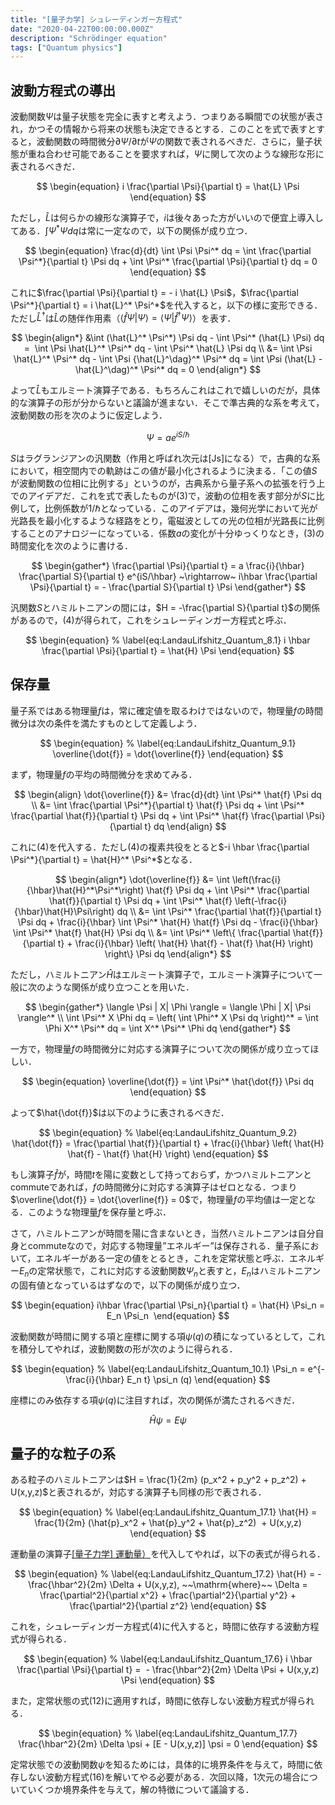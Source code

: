 ```yaml
---
title: "[量子力学] シュレーディンガー方程式"
date: "2020-04-22T00:00:00.000Z"
description: "Schrödinger equation"
tags: ["Quantum physics"]
---
```


## 波動方程式の導出

波動関数$\Psi$は量子状態を完全に表すと考えよう．つまりある瞬間での状態が表され，かつその情報から将来の状態も決定できるとする．このことを式で表すとすると，波動関数の時間微分$\partial \Psi / \partial t$が$\Psi$の関数で表されるべきだ．さらに，量子状態が重ね合わせ可能であることを要求すれば，$\Psi$に関して次のような線形な形に表されるべきだ．

$$
\begin{equation}
i \frac{\partial \Psi}{\partial t} = \hat{L} \Psi
\end{equation}
$$

ただし，$\hat{L}$は何らかの線形な演算子で，$i$は後々あった方がいいので便宜上導入してある．$\int \Psi^* \Psi dq$は常に一定なので，以下の関係が成り立つ．

$$
\begin{equation}
\frac{d}{dt} \int \Psi \Psi^* dq = \int \frac{\partial \Psi^*}{\partial t} \Psi dq + \int \Psi^* \frac{\partial \Psi}{\partial t} dq = 0
\end{equation}
$$

これに$\frac{\partial \Psi}{\partial t} = - i \hat{L} \Psi$，$\frac{\partial \Psi^*}{\partial t} = i \hat{L}^* \Psi^*$を代入すると，以下の様に変形できる．ただし$\hat{L}^\dag$は$\hat{L}$の随伴作用素（$\langle \hat{f} \Psi|\Psi \rangle = \langle \Psi|\hat{f}^\dag \Psi \rangle$）を表す．

$$
\begin{align*}
&\int (\hat{L}^* \Psi^*) \Psi dq - \int \Psi^* (\hat{L} \Psi) dq = 
\int \Psi \hat{L}^* \Psi^* dq - \int \Psi^* \hat{L} \Psi dq \\
&= \int \Psi \hat{L}^* \Psi^* dq - \int \Psi {\hat{L}^\dag}^* \Psi^* dq
= \int \Psi (\hat{L} - \hat{L}^\dag)^* \Psi^* dq = 0
\end{align*}
$$

よって$\hat{L}$もエルミート演算子である．もちろんこれはこれで嬉しいのだが，具体的な演算子の形が分からないと議論が進まない．そこで準古典的な系を考えて，波動関数の形を次のように仮定しよう．

$$
\begin{equation}
% \label{eq:LandauLifshitz_Quantum_6.1}
\Psi = a e^{iS / \hbar}
\end{equation}
$$

$S$はラグランジアンの汎関数（作用と呼ばれ次元は[Js]になる）で，古典的な系において，相空間内での軌跡はこの値が最小化されるように決まる．「この値$S$が波動関数の位相に比例する」というのが，古典系から量子系への拡張を行う上でのアイデアだ．これを式で表したものが(3)で，波動の位相を表す部分が$S$に比例して，比例係数が$1/\hbar$となっている．このアイデアは，幾何光学において光が光路長を最小化するような経路をとり，電磁波としての光の位相が光路長に比例することのアナロジーになっている．係数$a$の変化が十分ゆっくりなとき，(3)の時間変化を次のように書ける．

$$
\begin{gather*}
\frac{\partial \Psi}{\partial t} = a \frac{i}{\hbar} \frac{\partial S}{\partial t} e^{iS/\hbar} ~\rightarrow~
i\hbar \frac{\partial \Psi}{\partial t} = - \frac{\partial S}{\partial t} \Psi
\end{gather*}
$$

汎関数$S$とハミルトニアンの間には，$H = -\frac{\partial S}{\partial t}$の関係があるので，(4)が得られて，これをシュレーディンガー方程式と呼ぶ．

$$
\begin{equation}
% \label{eq:LandauLifshitz_Quantum_8.1}
i \hbar \frac{\partial \Psi}{\partial t} = \hat{H} \Psi
\end{equation}
$$

## 保存量

量子系ではある物理量$f$は，常に確定値を取るわけではないので，物理量$f$の時間微分は次の条件を満たすものとして定義しよう．

$$
\begin{equation}
% \label{eq:LandauLifshitz_Quantum_9.1}
\overline{\dot{f}} = \dot{\overline{f}}
\end{equation}
$$

まず，物理量$f$の平均の時間微分を求めてみる．

$$
\begin{align}
\dot{\overline{f}} &= \frac{d}{dt} \int \Psi^* \hat{f} \Psi dq \\
&= \int \frac{\partial \Psi^*}{\partial t} \hat{f} \Psi dq + \int \Psi^* \frac{\partial \hat{f}}{\partial t} \Psi dq + \int \Psi^* \hat{f} \frac{\partial \Psi}{\partial t} dq
\end{align}
$$

これに(4)を代入する．ただし(4)の複素共役をとると$-i \hbar \frac{\partial \Psi^*}{\partial t} = \hat{H}^* \Psi^*$となる．

$$
\begin{align*}
\dot{\overline{f}} &= \int \left(\frac{i}{\hbar}\hat{H}^*\Psi^*\right) \hat{f} \Psi dq + \int \Psi^* \frac{\partial \hat{f}}{\partial t} \Psi dq + \int \Psi^* \hat{f} \left(-\frac{i}{\hbar}\hat{H}\Psi\right) dq \\
&= \int \Psi^* \frac{\partial \hat{f}}{\partial t} \Psi dq + \frac{i}{\hbar} \int \Psi^* \hat{H} \hat{f} \Psi dq - \frac{i}{\hbar} \int \Psi^* \hat{f} \hat{H} \Psi dq \\
&= \int \Psi^* \left\{ \frac{\partial \hat{f}}{\partial t} + \frac{i}{\hbar} \left( \hat{H} \hat{f} - \hat{f} \hat{H} \right) \right\} \Psi dq
\end{align*}
$$

ただし，ハミルトニアン$\hat{H}$はエルミート演算子で，エルミート演算子について一般に次のような関係が成り立つことを用いた．

$$
\begin{gather*}
\langle \Psi | X| \Phi \rangle = \langle \Phi | X| \Psi \rangle^* \\
\int \Psi^* X \Phi dq = \left( \int \Phi^* X \Psi dq \right)^* = \int \Phi X^* \Psi^* dq
= \int X^* \Psi^* \Phi dq
\end{gather*}
$$

一方で，物理量$f$の時間微分に対応する演算子について次の関係が成り立ってほしい．

$$
\begin{equation}
\overline{\dot{f}} = \int \Psi^* \hat{\dot{f}} \Psi dq
\end{equation}
$$

よって$\hat{\dot{f}}$は以下のように表されるべきだ．

$$
\begin{equation}
% \label{eq:LandauLifshitz_Quantum_9.2}
\hat{\dot{f}} = \frac{\partial \hat{f}}{\partial t} + \frac{i}{\hbar} \left( \hat{H} \hat{f} - \hat{f} \hat{H} \right)
\end{equation}
$$

もし演算子$\hat{f}$が，時間$t$を陽に変数として持っておらず，かつハミルトニアンとcommuteであれば，$f$の時間微分に対応する演算子はゼロとなる．つまり$\overline{\dot{f}} = \dot{\overline{f}} = 0$で，物理量$f$の平均値は一定となる．このような物理量$f$を保存量と呼ぶ．

さて，ハミルトニアンが時間を陽に含まないとき，当然ハミルトニアンは自分自身とcommuteなので，対応する物理量”エネルギー”は保存される．量子系において，エネルギーがある一定の値をとるとき，これを定常状態と呼ぶ．エネルギー$E_n$の定常状態で，これに対応する波動関数$\Psi_n$と表すと，$E_n$はハミルトニアンの固有値となっているはずなので，以下の関係が成り立つ．

$$
\begin{equation}
i\hbar \frac{\partial \Psi_n}{\partial t} = \hat{H} \Psi_n = E_n \Psi_n 
\end{equation}
$$

波動関数が時間に関する項と座標に関する項$\psi(q)$の積になっているとして，これを積分してやれば，波動関数の形が次のように得られる．

$$
\begin{equation}
% \label{eq:LandauLifshitz_Quantum_10.1}
\Psi_n = e^{-\frac{i}{\hbar} E_n t} \psi_n (q)
\end{equation}
$$

座標にのみ依存する項$\psi(q)$に注目すれば，次の関係が満たされるべきだ．

$$
\begin{equation}
% \label{eq:LandauLifshitz_Quantum_10.2}
\hat{H} \psi = E \psi
\end{equation}
$$

## 量子的な粒子の系

ある粒子のハミルトニアンは$H = \frac{1}{2m} (p_x^2 + p_y^2 + p_z^2) + U(x,y,z)$と表されるが，対応する演算子も同様の形で表される．

$$
\begin{equation}
% \label{eq:LandauLifshitz_Quantum_17.1}
\hat{H} = \frac{1}{2m} (\hat{p}_x^2 + \hat{p}_y^2 + \hat{p}_z^2)  + U(x,y,z)
\end{equation}
$$

運動量の演算子[[量子力学] 運動量）](https://kanamesasaki.github.io/blog/20200419-momentum/)を代入してやれば，以下の表式が得られる．

$$
\begin{equation}
% \label{eq:LandauLifshitz_Quantum_17.2}
\hat{H} = - \frac{\hbar^2}{2m} \Delta + U(x,y,z), ~~\mathrm{where}~~ \Delta = \frac{\partial^2}{\partial x^2} + \frac{\partial^2}{\partial y^2} + \frac{\partial^2}{\partial z^2}
\end{equation}
$$

これを，シュレーディンガー方程式(4)に代入すると，時間に依存する波動方程式が得られる．

$$
\begin{equation}
% \label{eq:LandauLifshitz_Quantum_17.6}
i \hbar \frac{\partial \Psi}{\partial t} =  - \frac{\hbar^2}{2m} \Delta \Psi + U(x,y,z) \Psi
\end{equation}
$$

また，定常状態の式(12)に適用すれば，時間に依存しない波動方程式が得られる．

$$
\begin{equation}
% \label{eq:LandauLifshitz_Quantum_17.7}
\frac{\hbar^2}{2m} \Delta \psi + [E - U(x,y,z)] \psi = 0
\end{equation}
$$

定常状態での波動関数$\psi$を知るためには，具体的に境界条件を与えて，時間に依存しない波動方程式(16)を解いてやる必要がある．次回以降，1次元の場合についていくつか境界条件を与えて，解の特徴について議論する．

[^1]: L D Landau, E.M. Lifshitz, “Quantum Mechanics (Non-relativistic Theory), Third Edition”, Butterworth-Heinemann, 1977